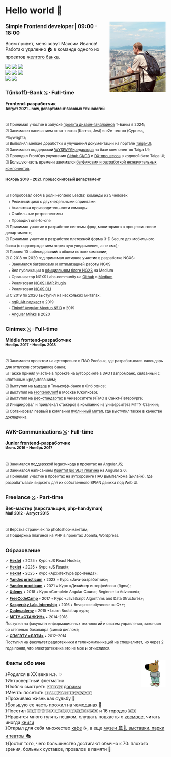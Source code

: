 # Hello world 👋

<img src="https://raw.githubusercontent.com/splincode/splincode/refs/heads/main/assets/south-korea4.jpg" width="35%" align="right">

### Simple Frontend developer | 09:00 - 18:00

Всем привет, меня зовут Максим Иванов! <br> Работаю удаленно 🏠 в команде одного из проектов
<a href="https://en.wikipedia.org/wiki/T-Bank" target="_blank">желтого банка</a>.

<a target="_blank" href="https://github.com/splincode/articles"><img src="https://img.shields.io/badge/%D0%9F%D1%83%D0%B1%D0%BB%D0%B8%D0%BA%D0%B0%D1%86%D0%B8%D0%B8-109-yellowgreen" /></a>
<a target="_blank" href="https://github.com/splincode/books"><img src="https://img.shields.io/badge/%D0%9F%D1%80%D0%BE%D1%87%D0%B8%D1%82%D0%B0%D0%BD%D0%BD%D1%8B%D0%B5_%D0%BA%D0%BD%D0%B8%D0%B3%D0%B8-37-yellow" /></a>
<a target="_blank" href="https://github.com/splincode/meetups"><img src="https://img.shields.io/badge/%D0%92%D1%8B%D1%81%D1%82%D1%83%D0%BF%D0%BB%D0%B5%D0%BD%D0%B8%D1%8F_%D0%BD%D0%B0_%D0%BC%D0%B8%D1%82%D0%B0%D0%BF%D0%B0%D1%85-13-blue" /></a>
<br />
<a target="_blank" href="https://github.com/splincode/study"><img src="https://img.shields.io/badge/%D0%98%D0%B7%D1%83%D1%87%D0%B5%D0%BD%D0%BD%D1%8B%D0%B5_%D0%BC%D0%B0%D1%82%D0%B5%D1%80%D0%B8%D0%B0%D0%BB%D1%8B-%F0%9F%8C%8E-orange" /></a>
<a target="_blank" href="https://github.com/splincode/codework"><img src="https://img.shields.io/badge/%D0%94%D0%BE%D0%BC%D0%B0%D1%88%D0%BD%D0%B8%D0%B5_%D0%B7%D0%B0%D0%B4%D0%B0%D1%87%D0%BA%D0%B8-%E2%9A%A1-red" /></a>
<a target="_blank" href="https://github.com/splincode/films"><img src="https://img.shields.io/badge/%D0%9F%D0%BE%D0%B4%D0%B1%D0%BE%D1%80%D0%BA%D0%B0_%D0%BA%D0%B8%D0%BD%D0%BE-%F0%9F%8D%BF-violet" /></a>
<br />
<a target="_blank" href="https://pinterest.com/splincode/">
<img src="https://img.shields.io/badge/Pinterest-%23E60023.svg?logo=Pinterest&logoColor=white" /></a>
<a target="_blank" href="https://obrazavr.ru/uchenik/splincode/"><img src="https://img.shields.io/badge/education-purple.svg?logo=data:image/svg%2bxml;base64,PHN2ZyB4bWxucz0iaHR0cDovL3d3dy53My5vcmcvMjAwMC9zdmciIHZlcnNpb249IjEiIHdpZHRoPSI2MDAiIGhlaWdodD0iNjAwIj48cGF0aCBkPSJNMTI5IDExMWMtNTUgNC05MyA2Ni05MyA3OEwwIDM5OGMtMiA3MCAzNiA5MiA2OSA5MWgxYzc5IDAgODctNTcgMTMwLTEyOGgyMDFjNDMgNzEgNTAgMTI4IDEyOSAxMjhoMWMzMyAxIDcxLTIxIDY5LTkxbC0zNi0yMDljMC0xMi00MC03OC05OC03OGgtMTBjLTYzIDAtOTIgMzUtOTIgNDJIMjM2YzAtNy0yOS00Mi05Mi00MmgtMTV6IiBmaWxsPSIjZmZmIi8+PC9zdmc+" /></a>

### T(inkoff)-Bank <a href="https://www.tbank.ru/" target="_blank"><code>⤯</code></a> · Full-time

**Frontend-разработчик** <br> 
<sup><b>Август 2021 - now, департамент базовых технологий</b></sup> <br>
<span title="Инструменты, с которыми начал работать">
<code><img alt="" height="17px" src="https://cdn.svgporn.com/logos/github-icon.svg" align="center" /></code>
<code><img alt="" height="17px" src="https://cdn.svgporn.com/logos/figma.svg" align="center" /></code>
<code><img alt="" height="17px" src="https://cdn.svgporn.com/logos/renovatebot.svg" align="center" /></code>
<code><img alt="" height="17px" src="https://cdn.svgporn.com/logos/nx.svg" align="center" /></code>
<code><img alt="" height="17px" src="https://cdn.svgporn.com/logos/angular-icon.svg" align="center" /></code>
<code><img alt="" height="17px" src="https://cdn.svgporn.com/logos/less.svg" align="center" /></code>
<code><img alt="" height="17px" src="https://cdn.svgporn.com/logos/playwright.svg" align="center" /></code>
<code><img alt="" height="17px" src="https://cdn.svgporn.com/logos/docusaurus.svg" align="center" /></code>
<code><img alt="" height="17px" src="https://cdn.svgporn.com/logos/vitejs.svg" align="center" /></code>
<code><img alt="" height="17px" src="https://cdn.svgporn.com/logos/react.svg" align="center" /></code>
</span>

<sup>☑ Принимал участие в запуске [проекта дизайн-гайдлайнов](https://design.tbank.ru/) Т-Банка в 2024;</sup><br>
<sup>☑ Занимался написанием юнит-тестов (Karma, Jest) и e2e-тестов (Cypress, Playwright);</sup><br>
<sup>☑ Выполнял мелкие доработки и улучшения документации на портале [Taiga-UI](https://taiga-ui.dev/);</sup><br>
<sup>☑ Занимался поддержкой [WYSIWYG-редактора](https://github.com/taiga-family/editor) на базе компонентво Taiga UI;</sup><br>
<sup>☑ Проводил FrontOps улучшения [Github CI/CD](https://github.com/taiga-family/ci) и [DX-процессов](https://github.com/taiga-family/configurations) в кодовой базе Taiga UI;</sup><br>
<sup>☑ Большую часть времени занимался [багфиксами и разработкой незначительных компонентов](https://github.com/taiga-family/taiga-ui/issues?q=is%3Aissue%20state%3Aclosed%20assignee%3Asplincode).</sup>

<sup><b>Ноябрь 2018 - 2021, процессинговый департамент</b></sup> <br>
<span title="Инструменты, с которыми начал работать">
<code><img alt="" height="17px" src="https://cdn.svgporn.com/logos/gitlab.svg" align="center" /></code>
<code><img alt="" height="17px" src="https://cdn.svgporn.com/logos/insomnia.svg" align="center" /></code>
<code><img alt="" height="17px" src="https://cdn.svgporn.com/logos/docker-icon.svg" align="center" /></code>
<code><img alt="" height="17px" src="https://v6.angular.io/assets/images/logos/angular/shield-large.svg" align="center" /></code>
<code><img alt="" height="17px" src="https://cdn.svgporn.com/logos/sass.svg" align="center" /></code>
<code><img alt="" height="17px" src="https://miro.medium.com/v2/resize:fit:1200/1*3fvaU00o2cIET9xckNkIWw.png" align="center" /></code>
<code><img alt="" height="17px" src="https://v9.material.angular.io/assets/img/angular-material-logo.svg" align="center" /></code>
<code><img alt="" height="17px" src="https://cdn.svgporn.com/logos/lerna.svg" align="center" /></code>
<code><img alt="" height="17px" src="https://user-images.githubusercontent.com/1283734/83267345-6c14e180-a207-11ea-95fb-eebcf1b1c3b3.png" align="center" /></code>
<code><img alt="" height="17px" src="https://cdn.svgporn.com/logos/jest.svg" align="center" /></code>
<code><img alt="" height="17px" src="https://cdn.svgporn.com/logos/cypress-icon.svg" align="center" /></code>
</span>

<sup>☑ Попробовал себя в роли Frontend Lead(a) команды из 5 человек:</sup><br>
<sup>&nbsp;&nbsp;&nbsp;◦ Релизный цикл с двухнедельными спринтами</sup><br>
<sup>&nbsp;&nbsp;&nbsp;◦ Аналитика производительности команды</sup><br>
<sup>&nbsp;&nbsp;&nbsp;◦ Стабильные ретроспективы</sup><br>
<sup>&nbsp;&nbsp;&nbsp;◦ Проводил one-to-one</sup><br>
<sup>☑ Принимал участие в разработке системы фрод-мониторинга в процессинговом
департаменте;</sup><br>
<sup>☑ Принимал участие в разработке платежной форма 3-D Secure для мобильного банка (с подтверждением через пуш уведомления, а не смс);</sup> <br> <sup>☑ Провел 10 собеседований в общем потоке компании;</sup><br>
<sup>☑ С 2018 по 2020
год принимал активное участие в разработке NGXS:</sup><br>
<sup>&nbsp;&nbsp;&nbsp;◦ Занимался [багфиксами и оптимизацией](https://github.com/ngxs/store/pulls?q=is%3Apr+is%3Aclosed+author%3Asplincode) работы NGXS</sup><br>
<sup>&nbsp;&nbsp;&nbsp;◦ Вел публикации в [официальном блоге NGXS](https://medium.com/ngxs) на Medium</sup><br>
<sup>&nbsp;&nbsp;&nbsp;◦ Организатор NGXS Labs community на [Github](https://github.com/ngxs-labs) и [Medium](https://medium.com/ngxs-stories)</sup><br>
<sup>&nbsp;&nbsp;&nbsp;◦ Реализовал [NGXS HMR Plugin](https://github.com/ngxs/store/tree/master/packages/hmr-plugin)</sup><br>
<sup>&nbsp;&nbsp;&nbsp;◦ Реализовал [NGXS CLI](https://www.ngxs.io/plugins/cli)</sup><br>
<sup>☑ С 2019 по 2020 выступил на нескольких митапах:</sup><br>
<sup>&nbsp;&nbsp;&nbsp;◦ [ngRuAir подкаст](https://m.youtube.com/watch?v=0OT8O4gj6ak) в 2019</sup><br>
<sup>&nbsp;&nbsp;&nbsp;◦ [Tinkoff Angular Meetup №13](https://meetup.tbank.ru/event/angular-meetup-13/) в 2019</sup><br>
<sup>&nbsp;&nbsp;&nbsp;◦ [Angular Minks](https://www.youtube.com/watch?v=BtVHm0FJIRA&ab_channel=AngularMinsk) в 2020</sup>

### Cinimex <a href="https://cinimex.ru/" target="_blank"><code>⤯</code></a> · Full-time

**Middle frontend-разработчик** <br>
<sup><b>Ноябрь 2017 - Ноябрь 2018</b></sup> <br>
<span title="Инструменты, с которыми начал работать">
<code><img alt="" height="17px" src="https://cdn.svgporn.com/logos/jenkins.svg" align="center" /></code>
<code><img alt="" height="17px" src="https://cdn.svgporn.com/logos/bitbucket.svg" align="center" /></code>
<code><img alt="" height="17px" src="https://cdn.svgporn.com/logos/jira.svg" align="center" /></code>
<code><img alt="" height="17px" src="https://cdn.svgporn.com/logos/confluence.svg" align="center" /></code>
<code><img alt="" height="17px" src="https://cdn.svgporn.com/logos/postman-icon.svg" align="center" /></code>
<code><img alt="" height="17px" src="https://cdn.svgporn.com/logos/typescript-icon.svg" align="center" /></code>
<code><img alt="" height="17px" src="https://cdn.svgporn.com/logos/docker-icon.svg" align="center" /></code>
<code><img alt="" height="17px" src="https://i0.wp.com/www.primefaces.org/wp-content/uploads/2018/05/primeng-logo.png?fit=300%2C300&ssl=1" align="center" /></code>
<code><img alt="" height="17px" src="https://v6.angular.io/assets/images/logos/angular/shield-large.svg" align="center" /></code>
<code><img alt="" height="17px" src="https://cdn.svgporn.com/logos/reactivex.svg" align="center" /></code>
<code><img alt="" height="17px" src="https://cdn.svgporn.com/logos/webpack.svg" align="center" /></code>
<code><img alt="" height="17px" src="https://cdn.svgporn.com/logos/stylus.svg" align="center" /></code>
<code><img alt="" height="17px" src="https://cdn.svgporn.com/logos/materializecss.svg" align="center" /></code>
<code><img alt="" height="17px" src="https://cdn.svgporn.com/logos/karma.svg" align="center" /></code>
<code><img alt="" height="17px" src="https://cdn.svgporn.com/logos/protractor.svg" align="center" /></code>
</span>

<sup>☑ Занимался проектом на аутсорсинге в ПАО Росбанк, где разрабатывали календарь для отпусков сотрудников банка;</sup> <br> <sup>☑ Также принял участие в проекте на аутсорсинге в
ЗАО Газпромбанк, связанный с ипотечным кредитованием;</sup><br><sup>☑ Выступил на
[митапе](https://www.youtube.com/watch?v=2cV4i-g6Oxc&ab_channel=Angular-%D0%BC%D0%B8%D1%82%D0%B0%D0%BF%D1%8B%D0%B8%D1%81%D0%BE%D0%B1%D1%8B%D1%82%D0%B8%D1%8F)
в Тинькофф-банке в Спб офисе;</sup><br><sup>☑ Выступил на
[FrontendConf](https://www.youtube.com/watch?v=7646rW8qdcQ&ab_channel=FrontendChannel) в Москве
(Сколково);</sup><br><sup>☑ Выступил на
[Веб-стандартах](https://www.youtube.com/watch?v=sxN5hmb2hdU&ab_channel=%D0%92%D0%B5%D0%B1-%D1%81%D1%82%D0%B0%D0%BD%D0%B4%D0%B0%D1%80%D1%82%D1%8B)
в университете ИТМО в Санкт-Петербурге;</sup> <br> <sup>☑ Инициировал и привлекал стажеров в компанию из университета
МГТУ Станкин;</sup> <br> <sup>☑ Организовал первый в компании
[публичный митап](https://www.youtube.com/watch?v=daP3OAjb1Hc&ab_channel=Cinimex), где выступил также в качестве
докладчика.</sup>

### AVK-Communications <a href="http://www.atlant-inform.ru/" target="_blank"><code>⤯</code></a> · Full-time

**Junior frontend-разработчик** <br> 
<sup><b>Июнь 2016 - Ноябрь 2017</b></sup> <br>
<span title="Инструменты, с которыми начал работать">
<code><img alt="" height="17px" src="https://cdn.svgporn.com/logos/webstorm.svg" align="center" /></code>
<code><img alt="" height="17px" src="https://cdn.svgporn.com/logos/teamcity.svg" align="center" /></code>
<code><img alt="" height="17px" src="https://cdn.worldvectorlogo.com/logos/upsource-icon.svg" align="center" /></code>
<code><img alt="" height="17px" src="https://cdn.svgporn.com/logos/youtrack.svg" align="center" /></code>
<code><img alt="" height="17px" src="https://cdn.svgporn.com/logos/javascript.svg" align="center" /></code>
<code><img alt="" height="17px" src="https://angularjs.org/img/ng-logo.png" align="center" /></code>
</span>

<sup>☑ Занимался поддержкой legacy-кода в проектах на Angular.JS;</sup><br>
<sup>☑ Занимался написанием [КриптоПро ЭЦП плагина](https://github.com/splincode/cryptopro-browser-plugin) на Angular 2.0;</sup><br>
<sup>☑ Принимал участие в проектах на аутсорсинге ПАО Вымпелкома
(Билайн), где разрабатывали виджеты для их собственного BPMN движка под Web UI.</sup>

### Freelance <a href="https://freelance.ru/" target="_blank"><code>⤯</code></a> · Part-time

**Веб-мастер (верстальщик, php-handyman)** <br> 
<sup><b>Май 2012 - Август 2015</b></sup> <br>
<span title="Инструменты, с которыми начал работать">
<code><img alt="" height="17px" src="https://cdn.svgporn.com/logos/adobe-dreamweaver.svg" align="center" /></code>
<code><img alt="" height="17px" src="https://cdn.svgporn.com/logos/sublimetext-icon.svg" align="center" /></code>
<code><img alt="" height="17px" src="https://cdn.svgporn.com/logos/adobe-photoshop.svg" align="center" /></code>
<code><img alt="" height="17px" src="https://cdn.svgporn.com/logos/html-5.svg" align="center" /></code>
<code><img alt="" height="17px" src="https://cdn.svgporn.com/logos/css-3.svg" align="center" /></code>
<code><img alt="" height="17px" src="https://cdn.svgporn.com/logos/javascript.svg" align="center" /></code>
<code><img alt="" height="17px" src="https://cdn.svgporn.com/logos/jquery.svg" align="center" /></code>
<code><img alt="" height="17px" src="https://upload.wikimedia.org/wikipedia/commons/0/01/FileZilla_logo.svg" align="center" /></code>
<code><img alt="" height="17px" src="https://cdn.svgporn.com/logos/php.svg" align="center" /></code>
<code><img alt="" height="17px" src="https://cdn.svgporn.com/logos/mysql.svg" align="center" /></code>
<code><img alt="" height="17px" src="https://cdn.svgporn.com/logos/joomla.svg" align="center" /></code>
<code><img alt="" height="17px" src="https://cdn.svgporn.com/logos/wordpress.svg" align="center" /></code>
</span>

<sup>☑ Верстка страничек по photoshop-макетам;</sup> <br> <sup>☑ Поддержка плагинов на PHP в проектах Joomla,
Wordpress.</sup> <br>

### Образование

<sup>✓ <b>[Hexlet](https://ru.hexlet.io/courses/js-react-hooks)</b> • 2025 • Курс «JS React Hooks»;</sup><br>
<sup>✓ <b>[Hexlet](https://ru.hexlet.io/courses/js-react)</b> • 2025 • Курс «JS React»;</sup><br>
<sup>✓ <b>[Hexlet](https://ru.hexlet.io/courses/js-frontend-architecture)</b> • 2025 • Курс «Архитектура фронтенда»;</sup><br>
<sup>✓ <b>[Yandex practicum](https://practicum.yandex.ru/profile/java-developer/)</b> • 2023 • Курс «Java-разработчик»;</sup><br>
<sup>✓ <b>[Yandex practicum](https://practicum.yandex.ru/interface-designer/)</b> • 2021 • Курс «Дизайнер интерфейсов» (figma);</sup><br>
<sup>✓ <b>[Udemy](https://www.udemy.com/course/the-complete-angular-master-class/)</b> • 2018 • Курс «Complete Angular Course, Beginner to Advanced»;</sup><br>
<sup>✓ <b>[FreeCodeCamp](https://www.freecodecamp.org/learn/javascript-algorithms-and-data-structures/)</b> • 2017 • Курс «JavaScript Algorithms and Data Structures»;</sup><br>
<sup>✓ <b>[Kaspersky Lab, Internship](https://www.kaspersky.com/)</b> • 2016 • Вечернее обучение по C++;</sup><br>
<sup>✓ <b>[Codecademy](https://www.codecademy.com/learn/learn-bootstrap)</b> • 2015 • Learn Bootstrap курс;</sup><br>
<sup>✓ <b>[МГТУ «СТАНКИН»](https://stankin.ru/)</b> • 2014-2018<br> Поступил на факультет информационных технологий и систем
управления, закончил со степенью бакалавра (синий диплом);</sup><br>
<sup>✓ <b>[СПбГЭТУ «ЛЭТИ»](https://etu.ru/)</b> • 2012-2014<br> Поступил на факультет радиотехники и телекоммуникаций на специалитет, но через 2 года понял, что электротехника это не мое и
отчислился.</sup>

### <img src="https://raw.githubusercontent.com/splincode/splincode/refs/heads/main/assets/guy.png" height="84px" align="right"> Факты обо мне

》Родился в XX веке н.э. ✨ <br>
》Интровертный флегматик <br>
》Люблю смотреть 🇰🇷🇨🇳 [дорамы](https://github.com/splincode/films?tab=readme-ov-file#-%D1%8E%D0%B6%D0%BD%D0%B0%D1%8F-%D0%BA%D0%BE%D1%80%D0%B5%D1%8F) <br>
》Мечта: посетить 🇺🇸🇯🇵🇨🇳🇹🇭🇻🇳🇰🇵 <br>
》Проживаю жизнь как судьбу 🧘 <br>
》Большую ее часть прожил на [чемоданах](https://yandex.ru/maps?bookmarks%5BpublicId%5D=56Umi3nZ&utm_source=share&utm_campaign=bookmarks) 🧳<br>
》Посетил 🇲🇪🇮🇹🇹🇷🇦🇪🇷🇸🇺🇿🇬🇪🇰🇷🇦🇲 и 16 городов 🇷🇺 <br>
》Нравится много гулять пешком, слушать подкасты о [космосе](https://github.com/splincode/study?tab=readme-ov-file#-%D0%BD%D0%B0%D1%83%D0%BA%D0%B0-%D0%B0%D1%81%D1%82%D1%80%D0%BE%D0%BD%D0%BE%D0%BC%D0%B8%D1%8F-%D1%84%D0%B8%D0%B7%D0%B8%D0%BA%D0%B0-%D0%B5%D1%81%D1%82%D0%B5%D1%81%D1%82%D0%B2%D0%BE%D0%B7%D0%BD%D0%B0%D0%BD%D0%B8%D0%B5), читать иногда [книги](https://github.com/splincode/books) <br>
》Открыл для себя множество [кафе](https://yandex.ru/maps?bookmarks%5BpublicId%5D=kMjF2Ndn&utm_source=share&utm_campaign=bookmarks) ☕, а еще
[музеи 🏛️🏺, выставки, парки и театры 🎭](https://yandex.ru/maps/?bookmarks%5BpublicId%5D=NQTkY8-_&ll=34.998999%2C52.614783&mode=bookmarks&utm_campaign=bookmarks&utm_source=share&z=4) <br>
》Достиг того, чего большинство достигают обычно к 70: плохого зрения, больных суставов, провалов в памяти 🤣 <br>
